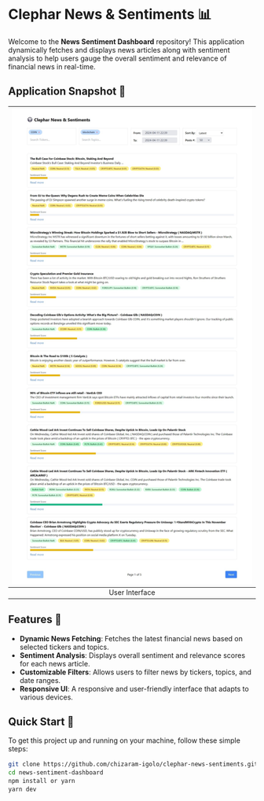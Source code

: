 # Clephar News & Sentiments 📊

Welcome to the **News Sentiment Dashboard** repository! This application dynamically fetches and displays news articles along with sentiment analysis to help users gauge the overall sentiment and relevance of financial news in real-time.

## Application Snapshot 📸

| ![Dashboard Snapshot](./public/screenshot.png) |
| :--------------------------------------------: |
|                 User Interface                 |

## Features 🌟

- **Dynamic News Fetching**: Fetches the latest financial news based on selected tickers and topics.
- **Sentiment Analysis**: Displays overall sentiment and relevance scores for each news article.
- **Customizable Filters**: Allows users to filter news by tickers, topics, and date ranges.
- **Responsive UI**: A responsive and user-friendly interface that adapts to various devices.

## Quick Start 🚀

To get this project up and running on your machine, follow these simple steps:

```bash
git clone https://github.com/chizaram-igolo/clephar-news-sentiments.git
cd news-sentiment-dashboard
npm install or yarn
yarn dev
```
